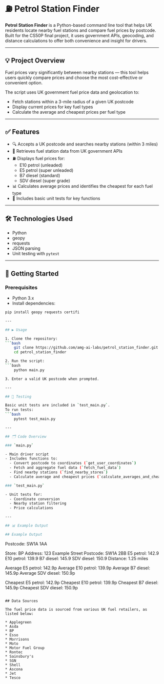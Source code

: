 # ⛽ Petrol Station Finder

**Petrol Station Finder** is a Python-based command line tool that helps UK residents locate nearby fuel stations and compare fuel prices by postcode. Built for the CS50P final project, it uses government APIs, geocoding, and distance calculations to offer both convenience and insight for drivers.

---

## 💡 Project Overview

Fuel prices vary significantly between nearby stations — this tool helps users quickly compare prices and choose the most cost-effective or convenient option.

The script uses UK government fuel price data and geolocation to:
- Fetch stations within a 3-mile radius of a given UK postcode
- Display current prices for key fuel types
- Calculate the average and cheapest prices per fuel type

---

## ✅ Features

- 🔍 Accepts a UK postcode and searches nearby stations (within 3 miles)
- 📍 Retrieves fuel station data from UK government APIs
- ⛽ Displays fuel prices for:
  - E10 petrol (unleaded)
  - E5 petrol (super unleaded)
  - B7 diesel (standard)
  - SDV diesel (super grade)
- 📊 Calculates average prices and identifies the cheapest for each fuel type
- 🧪 Includes basic unit tests for key functions

---

## 🛠️ Technologies Used

- Python
- geopy
- requests
- JSON parsing
- Unit testing with `pytest`

---

## 🚀 Getting Started

### Prerequisites

- Python 3.x
- Install dependencies:
```bash
pip install geopy requests certifi

---

## ▶️ Usage

1. Clone the repository:
```bash
    git clone https://github.com/amg-ai-labs/petrol_station_finder.git  
    cd petrol_station_finder

2. Run the script:
```bash
    python main.py

3. Enter a valid UK postcode when prompted.

---

## 🧪 Testing

Basic unit tests are included in `test_main.py`.  
To run tests:
```bash
    pytest test_main.py

---

## 🗂️ Code Overview

### `main.py`

- Main driver script  
- Includes functions to:
  - Convert postcode to coordinates (`get_user_coordinates`)
  - Fetch and aggregate fuel data (`fetch_fuel_data`)
  - Find nearby stations (`find_nearby_stores`)
  - Calculate average and cheapest prices (`calculate_averages_and_cheapest`)

### `test_main.py`

- Unit tests for:
  - Coordinate conversion
  - Nearby station filtering
  - Price calculations

---

## 📊 Example Output

## Example Output

```
Postcode: SW1A 1AA

Store: BP
Address: 123 Example Street
Postcode: SW1A 2BB
E5 petrol: 142.9
E10 petrol: 139.9
B7 diesel: 145.9
SDV diesel: 150.9
Distance: 1.25 miles

Average E5 petrol: 142.9p
Average E10 petrol: 139.9p
Average B7 diesel: 145.9p
Average SDV diesel: 150.9p

Cheapest E5 petrol: 142.9p
Cheapest E10 petrol: 139.9p
Cheapest B7 diesel: 145.9p
Cheapest SDV diesel: 150.9p
```

## Data Sources

The fuel price data is sourced from various UK fuel retailers, as listed below:

* Applegreen
* Asda
* BP
* Esso
* Morrisons
* Moto
* Motor Fuel Group
* Rontec
* Sainsbury's
* SGN
* Shell
* Ascona
* Jet
* Tesco
